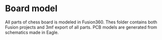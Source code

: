 # Board model

All parts of chess board is modeled in Fusion360. Thes folder contains both Fusion projects and 3mf export of all parts. PCB models are generated from schematics made in Eagle.
